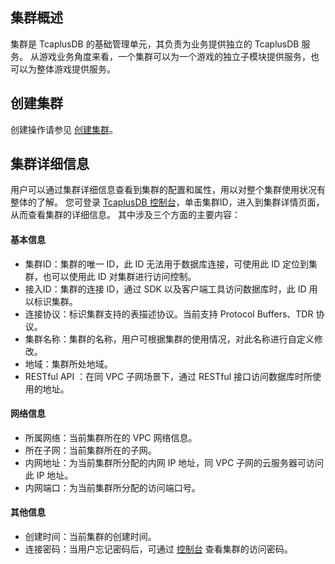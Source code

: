 
## 集群概述
集群是 TcaplusDB 的基础管理单元，其负责为业务提供独立的 TcaplusDB 服务。
从游戏业务角度来看，一个集群可以为一个游戏的独立子模块提供服务，也可以为整体游戏提供服务。

## 创建集群
创建操作请参见 [创建集群](https://cloud.tencent.com/document/product/596/38807)。


## 集群详细信息
用户可以通过集群详细信息查看到集群的配置和属性，用以对整个集群使用状况有整体的了解。
您可登录 [TcaplusDB 控制台](https://console.cloud.tencent.com/tcaplusdb/app)，单击集群ID，进入到集群详情页面，从而查看集群的详细信息。
其中涉及三个方面的主要内容：

#### 基本信息
- 集群ID：集群的唯一 ID，此 ID 无法用于数据库连接，可使用此 ID 定位到集群，也可以使用此 ID 对集群进行访问控制。
- 接入ID：集群的连接 ID，通过 SDK 以及客户端工具访问数据库时，此 ID 用以标识集群。
- 连接协议：标识集群支持的表描述协议。当前支持 Protocol Buffers、TDR 协议。
- 集群名称：集群的名称，用户可根据集群的使用情况，对此名称进行自定义修改。
- 地域：集群所处地域。
- RESTful API	：在同 VPC 子网场景下，通过 RESTful 接口访问数据库时所使用的地址。

#### 网络信息
- 所属网络：当前集群所在的 VPC 网络信息。
- 所在子网：当前集群所在的子网。
- 内网地址：为当前集群所分配的内网 IP 地址，同 VPC 子网的云服务器可访问此 IP 地址。
- 内网端口：为当前集群所分配的访问端口号。

#### 其他信息
- 创建时间：当前集群的创建时间。
- 连接密码：当用户忘记密码后，可通过 [控制台](https://console.cloud.tencent.com/tcaplusdb/app) 查看集群的访问密码。
